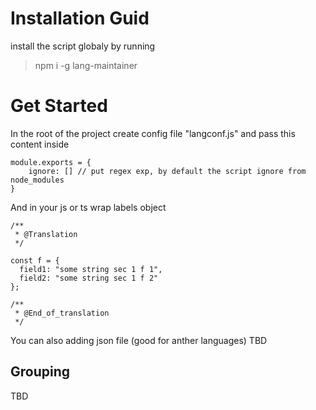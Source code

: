 # Installation Guid
install the script globaly by running
> npm i -g lang-maintainer


# Get Started
In the root of the project create config file "langconf.js"
and pass this content inside 
```
module.exports = {
    ignore: [] // put regex exp, by default the script ignore from node_modules 
}
```

And in your js or ts wrap labels object 
```
/**
 * @Translation
 */

const f = {
  field1: "some string sec 1 f 1",
  field2: "some string sec 1 f 2"
};

/**
 * @End_of_translation
 */
```


You can also adding json file (good for anther languages)
TBD



## Grouping
TBD

